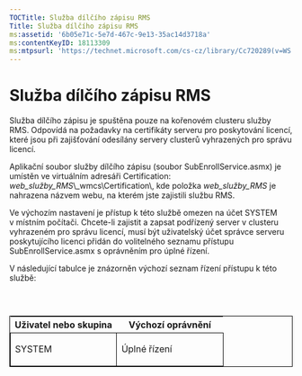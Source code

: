```yaml
---
TOCTitle: Služba dílčího zápisu RMS
Title: Služba dílčího zápisu RMS
ms:assetid: '6b05e71c-5e7d-467c-9e13-35ac14d3718a'
ms:contentKeyID: 18113309
ms:mtpsurl: 'https://technet.microsoft.com/cs-cz/library/Cc720289(v=WS.10)'
---
```


Služba dílčího zápisu RMS
=========================

Služba dílčího zápisu je spuštěna pouze na kořenovém clusteru služby RMS. Odpovídá na požadavky na certifikáty serveru pro poskytování licencí, které jsou při zajišťování odesílány servery clusterů vyhrazených pro správu licencí.

Aplikační soubor služby dílčího zápisu (soubor SubEnrollService.asmx) je umístěn ve virtuálním adresáři Certification: *web\_služby\_RMS*\\\_wmcs\\Certification\\, kde položka *web\_služby\_RMS* je nahrazena názvem webu, na kterém jste zajistili službu RMS.

Ve výchozím nastavení je přístup k této službě omezen na účet SYSTEM v místním počítači. Chcete-li zajistit a zapsat podřízený server v clusteru vyhrazeném pro správu licencí, musí být uživatelský účet správce serveru poskytujícího licenci přidán do volitelného seznamu přístupu SubEnrollService.asmx s oprávněním pro úplné řízení.

V následující tabulce je znázorněn výchozí seznam řízení přístupu k této službě:

###  

<p> </p>
<table style="border:1px solid black;">
<colgroup>
<col width="50%" />
<col width="50%" />
</colgroup>
<thead>
<tr class="header">
<th>Uživatel nebo skupina</th>
<th>Výchozí oprávnění</th>
</tr>
</thead>
<tbody>
<tr class="odd">
<td style="border:1px solid black;"><p>SYSTEM</p></td>
<td style="border:1px solid black;"><p>Úplné řízení</p></td>
</tr>
</tbody>
</table>
